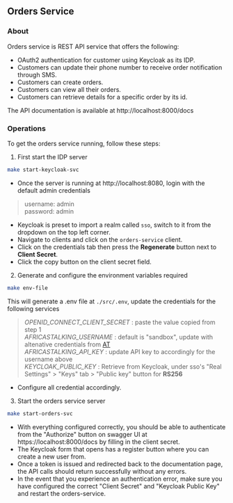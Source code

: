 ## Orders Service

### About
Orders service is REST API service that offers the following:

- OAuth2 authentication for customer using Keycloak as its IDP.
- Customers can update their phone number to receive order notification through SMS.
- Customers can create orders.
- Customers can view all their orders.
- Customers can retrieve details for a specific order by its id.

The API documentation is available at http://localhost:8000/docs

### Operations
To get the orders service running, follow these steps:
1. First start the IDP server
```bash
make start-keycloak-svc
```
  -  Once the server is running at http://localhost:8080, login with the default admin credentials
> username: admin  
> password: admin
  - Keycloak is preset to import a realm called `sso`, switch to it from the dropdown on the top left corner.
  - Navigate to clients and click on the `orders-service` client.
  - Click on the credentials tab then press the **Regenerate** button next to **Client Secret**.
  - Click the copy button on the client secret field.

2. Generate and configure the environment variables required
```bash
make env-file
```
This will generate a .env file at `./src/.env`, update the credentials for the following services
> *OPENID_CONNECT_CLIENT_SECRET* : paste the value copied from step 1  
> *AFRICASTALKING_USERNAME* : default is "sandbox", update with altenative credentials from [AT](https://account.africastalking.com)    
> *AFRICASTALKING_API_KEY* : update API key to accordingly for the username above  
> *KEYCLOAK_PUBLIC_KEY* : Retrieve from Keycloak, under sso's "Real Settings" > "Keys" tab > "Public key" button for **RS256**  
  - Configure all credential accordingly.
3. Start the orders service server
```bash
make start-orders-svc
```
- With everything configured correctly, you should be able to authenticate from the "Authorize" button on swagger UI at https://localhost:8000/docs by filling in the client secret.
- The Keycloak form that opens has a register button where you can create a new user from.
- Once a token is issued and redirected back to the documentation page, the API calls should return successfully without any errors.
- In the event that you experience an authentication error, make sure you have configured the correct "Client Secret" and "Keycloak Public Key" and restart the orders-service.
